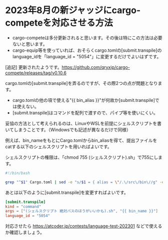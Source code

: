 # 2023年8月の新ジャッジにcargo-competeを対応させる方法
- cargo-competeは多分更新されると思います。その後は特にこの方法は必要ないと思います。 
- cargo-equip等を使っていれば、おそらくcargo.tomlの[submit.transpile]のlanguage_idを「language_id = "5054"」に変更するだけでよいはずです。

[追記] 更新されたようです。https://github.com/qryxip/cargo-compete/releases/tag/v0.10.6

cargo.tomlの[submit.transpile]を弄るのですが、その際2つの点が問題となります。

- cargo.tomlの他の項で使える"{{ bin_alias }}"が何故か[submit.transpile]では使えない。
- [submit.transpile]はコマンドを配列で渡すので、パイプ等を使いにくい。

妥協の方法として考えられるのは、LinuxやWSLを前提にシェルスクリプトを書いてしまうことです。（Windowsでも記述が異なるだけで同様）

例えば、bin_nameをもとにCargo.tomlからbin_aliasを得て、提出ファイルをcatする以下のシェルスクリプトを用いればよいです。

シェルスクリプトの権限は、「chmod 755 (シェルスクリプト).sh」で755にします。

```bash
#!/bin/bash

grep "^$1" Cargo.toml | sed -e "s/$1 = { alias = \"/.\/src\/bin\//g" -e "s/\".*/.rs/g" | xargs cat
```

あとは以下のように[submit.transpile]を変更すればよいです。

```toml
[submit.transpile]
kind = "command"
args = ["(シェルスクリプト 絶対パスのほうがいいかも).sh", "{{ bin_name }}"]
language_id = "5054"
```

対応させたら https://atcoder.jp/contests/language-test-202301 などで使えるか確認しましょう。
